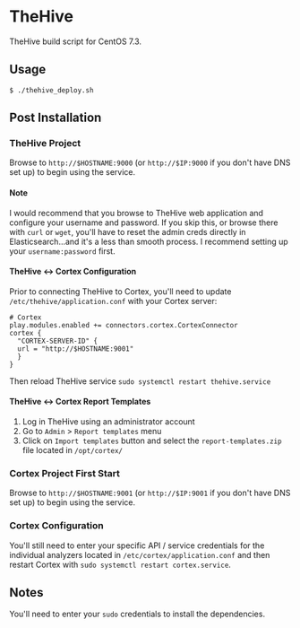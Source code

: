 # TheHive
TheHive build script for CentOS 7.3.

## Usage
`$ ./thehive_deploy.sh`

## Post Installation
### TheHive Project
Browse to `http://$HOSTNAME:9000` (or `http://$IP:9000` if you don't have DNS set up) to begin using the service.

#### Note
I would recommend that you browse to TheHive web application and configure your username and password. If you skip this, or browse there with `curl` or `wget`, you'll have to reset the admin creds directly in Elasticsearch...and it's a less than smooth process. I recommend setting up your `username:password` first.

#### TheHive <-> Cortex Configuration
Prior to connecting TheHive to Cortex, you'll need to update `/etc/thehive/application.conf` with your Cortex server:
```
# Cortex
play.modules.enabled += connectors.cortex.CortexConnector
cortex {
  "CORTEX-SERVER-ID" {
  url = "http://$HOSTNAME:9001"
  }
}
```

Then reload TheHive service `sudo systemctl restart thehive.service`

#### TheHive <-> Cortex Report Templates
1. Log in TheHive using an administrator account
1. Go to `Admin` > `Report templates` menu
1. Click on `Import templates` button and select the `report-templates.zip` file located in `/opt/cortex/`

### Cortex Project First Start
Browse to `http://$HOSTNAME:9001` (or `http://$IP:9001` if you don't have DNS set up) to begin using the service.

### Cortex Configuration
You'll still need to enter your specific API / service credentials for the individual analyzers located in `/etc/cortex/application.conf` and then restart Cortex with `sudo systemctl restart cortex.service`.

## Notes
You'll need to enter your `sudo` credentials to install the dependencies.
